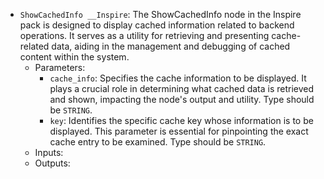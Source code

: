 - `ShowCachedInfo __Inspire`: The ShowCachedInfo node in the Inspire pack is designed to display cached information related to backend operations. It serves as a utility for retrieving and presenting cache-related data, aiding in the management and debugging of cached content within the system.
    - Parameters:
        - `cache_info`: Specifies the cache information to be displayed. It plays a crucial role in determining what cached data is retrieved and shown, impacting the node's output and utility. Type should be `STRING`.
        - `key`: Identifies the specific cache key whose information is to be displayed. This parameter is essential for pinpointing the exact cache entry to be examined. Type should be `STRING`.
    - Inputs:
    - Outputs:
